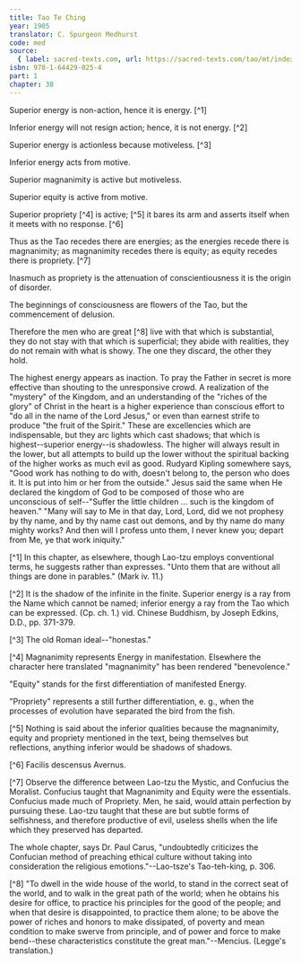 ```yaml
---
title: Tao Te Ching
year: 1905
translator: C. Spurgeon Medhurst
code: med
source:
  { label: sacred-texts.com, url: https://sacred-texts.com/tao/mt/index.htm }
isbn: 978-1-64429-025-4
part: 1
chapter: 38
---
```


Superior energy is non-action, hence it is energy. [^1]

Inferior energy will not resign action; hence, it is not energy. [^2]

Superior energy is actionless because motiveless. [^3]

Inferior energy acts from motive.

Superior magnanimity is active but motiveless.

Superior equity is active from motive.

Superior propriety [^4] is active; [^5] it bares its arm and asserts itself when it meets with no response. [^6]

Thus as the Tao recedes there are energies; as the energies recede there is magnanimity; as magnanimity recedes there is equity; as equity recedes there is propriety. [^7]

Inasmuch as propriety is the attenuation of conscientiousness it is the origin of disorder.

The beginnings of consciousness are flowers of the Tao, but the commencement of delusion.

Therefore the men who are great [^8] live with that which is substantial, they do not stay with that which is superficial; they abide with realities, they do not remain with what is showy. The one they discard, the other they hold.

The highest energy appears as inaction. To pray the Father in secret is more effective than shouting to the unresponsive crowd. A realization of the "mystery" of the Kingdom, and an understanding of the "riches of the glory" of Christ in the heart is a higher experience than conscious effort to "do all in the name of the Lord Jesus," or even than earnest strife to produce "the fruit of the Spirit." These are excellencies which are indispensable, but they arc lights which cast shadows; that which is highest--superior energy--is shadowless. The higher will always result in the lower, but all attempts to build up the lower without the spiritual backing of the higher works as much evil as good. Rudyard Kipling somewhere says, "Good work has nothing to do with, doesn't belong to, the person who does it. It is put into him or her from the outside." Jesus said the same when He declared the kingdom of God to be composed of those who are unconscious of self--"Suffer the little children ... such is the kingdom of heaven." "Many will say to Me in that day, Lord, Lord, did we not prophesy by thy name, and by thy name cast out demons, and by thy name do many mighty works? And then will I profess unto them, I never knew you; depart from Me, ye that work iniquity."

[^1] In this chapter, as elsewhere, though Lao-tzu employs conventional terms, he suggests rather than expresses. "Unto them that are without all things are done in parables." (Mark iv. 11.)

[^2] It is the shadow of the infinite in the finite. Superior energy is a ray from the Name which cannot be named; inferior energy a ray from the Tao which can be expressed. (Cp. ch. 1.) vid. Chinese Buddhism, by Joseph Edkins, D.D., pp. 371-379.

[^3] The old Roman ideal--"honestas."

[^4] Magnanimity represents Energy in manifestation. Elsewhere the character here translated "magnanimity" has been rendered "benevolence."

"Equity" stands for the first differentiation of manifested Energy.

"Propriety" represents a still further differentiation, e. g., when the processes of evolution have separated the bird from the fish.

[^5] Nothing is said about the inferior qualities because the magnanimity, equity and propriety mentioned in the text, being themselves but reflections, anything inferior would be shadows of shadows.

[^6] Facilis descensus Avernus.

[^7] Observe the difference between Lao-tzu the Mystic, and Confucius the Moralist. Confucius taught that Magnanimity and Equity were the essentials. Confucius made much of Propriety. Men, he said, would attain perfection by pursuing these. Lao-tzu taught that these are but subtle forms of selfishness, and therefore productive of evil, useless shells when the life which they preserved has departed.

The whole chapter, says Dr. Paul Carus, "undoubtedly criticizes the Confucian method of preaching ethical culture without taking into consideration the religious emotions."--Lao-tsze's Tao-teh-king, p. 306.

[^8] "To dwell in the wide house of the world, to stand in the correct seat of the world, and to walk in the great path of the world; when he obtains his desire for office, to practice his principles for the good of the people; and when that desire is disappointed, to practice them alone; to be above the power of riches and honors to make dissipated, of poverty and mean condition to make swerve from principle, and of power and force to make bend--these characteristics constitute the great man."--Mencius. (Legge's translation.)
